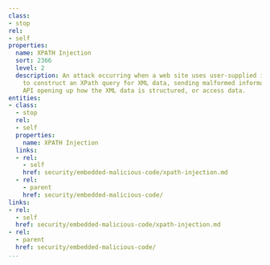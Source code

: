 ```yaml
---
class:
- stop
rel:
- self
properties:
  name: XPATH Injection
  sort: 2366
  level: 2
  description: An attack occurring when a web site uses user-supplied information
    to construct an XPath query for XML data, sending malformed information to an
    API opening up how the XML data is structured, or access data.
entities:
- class:
  - stop
  rel:
  - self
  properties:
    name: XPATH Injection
  links:
  - rel:
    - self
    href: security/embedded-malicious-code/xpath-injection.md
  - rel:
    - parent
    href: security/embedded-malicious-code/
links:
- rel:
  - self
  href: security/embedded-malicious-code/xpath-injection.md
- rel:
  - parent
  href: security/embedded-malicious-code/
...
```

